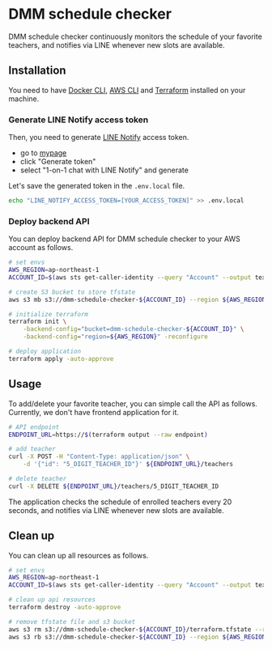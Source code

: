 # DMM schedule checker

DMM schedule checker continuously monitors the schedule of your favorite teachers, and notifies via LINE whenever new slots are available.

## Installation

You need to have [Docker CLI](https://github.com/docker/cli), [AWS CLI](https://github.com/aws/aws-cli) and [Terraform](https://github.com/hashicorp/terraform) installed on your machine.

### Generate LINE Notify access token

Then, you need to generate [LINE Notify](https://notify-bot.line.me/) access token.

- go to [mypage](https://notify-bot.line.me/my/)
- click "Generate token"
- select "1-on-1 chat with LINE Notify" and generate

Let's save the generated token in the `.env.local` file.

```bash
echo "LINE_NOTIFY_ACCESS_TOKEN=[YOUR_ACCESS_TOKEN]" >> .env.local
```

### Deploy backend API

You can deploy backend API for DMM schedule checker to your AWS account as follows.

```bash
# set envs
AWS_REGION=ap-northeast-1
ACCOUNT_ID=$(aws sts get-caller-identity --query "Account" --output text)

# create S3 bucket to store tfstate
aws s3 mb s3://dmm-schedule-checker-${ACCOUNT_ID} --region ${AWS_REGION}

# initialize terraform
terraform init \
    -backend-config="bucket=dmm-schedule-checker-${ACCOUNT_ID}" \
    -backend-config="region=${AWS_REGION}" -reconfigure

# deploy application
terraform apply -auto-approve
```

## Usage

To add/delete your favorite teacher, you can simple call the API as follows. Currently, we don't have frontend application for it.

```bash
# API endpoint
ENDPOINT_URL=https://$(terraform output --raw endpoint)

# add teacher
curl -X POST -H "Content-Type: application/json" \
    -d '{"id": "5_DIGIT_TEACHER_ID"}' ${ENDPOINT_URL}/teachers

# delete teacher
curl -X DELETE ${ENDPOINT_URL}/teachers/5_DIGIT_TEACHER_ID
```

The application checks the schedule of enrolled teachers every 20 seconds, and notifies via LINE whenever new slots are available.

## Clean up

You can clean up all resources as follows.

```bash
# set envs
AWS_REGION=ap-northeast-1
ACCOUNT_ID=$(aws sts get-caller-identity --query "Account" --output text)

# clean up api resources
terraform destroy -auto-approve

# remove tfstate file and s3 bucket
aws s3 rm s3://dmm-schedule-checker-${ACCOUNT_ID}/terraform.tfstate --region ${AWS_REGION}
aws s3 rb s3://dmm-schedule-checker-${ACCOUNT_ID} --region ${AWS_REGION}
```
